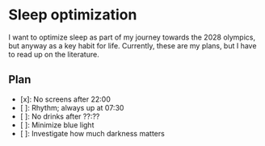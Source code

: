 # Sleep optimization

I want to optimize sleep as part of my journey towards the 2028 
olympics, but anyway as a key habit for life. Currently, these are my
plans, but I have to read up on the literature.

## Plan

- [x]: No screens after 22:00
- [ ]: Rhythm; always up at 07:30
- [ ]: No drinks after ??:??
- [ ]: Minimize blue light
- [ ]: Investigate how much darkness matters
